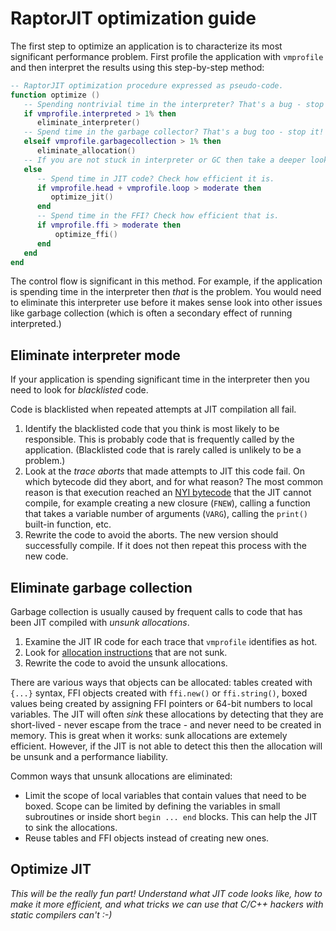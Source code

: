 # RaptorJIT optimization guide

The first step to optimize an application is to characterize its most
significant performance problem. First profile the application with
`vmprofile` and then interpret the results using this step-by-step
method:

```lua
-- RaptorJIT optimization procedure expressed as pseudo-code.
function optimize ()
   -- Spending nontrivial time in the interpreter? That's a bug - stop it!
   if vmprofile.interpreted > 1% then
      eliminate_interpreter()
   -- Spend time in the garbage collector? That's a bug too - stop it!
   elseif vmprofile.garbagecollection > 1% then
      eliminate_allocation()
   -- If you are not stuck in interpreter or GC then take a deeper look...
   else
      -- Spend time in JIT code? Check how efficient it is.
      if vmprofile.head + vmprofile.loop > moderate then 
         optimize_jit()
      end
      -- Spend time in the FFI? Check how efficient that is.
      if vmprofile.ffi > moderate then
          optimize_ffi()
      end
   end
end
```

The control flow is significant in this method. For example, if the
application is spending time in the interpreter then _that_ is the
problem. You would need to eliminate this interpreter use before it
makes sense look into other issues like garbage collection (which is
often a secondary effect of running interpreted.)

## Eliminate interpreter mode

If your application is spending significant time in the interpreter
then you need to look for _blacklisted_ code.

Code is blacklisted when repeated attempts at JIT compilation all fail.

1. Identify the blacklisted code that you think is most likely to be responsible. This is probably code that is frequently called by the application. (Blacklisted code that is rarely called is unlikely to be a problem.)
2. Look at the _trace aborts_ that made attempts to JIT this code fail. On which bytecode did they abort, and for what reason? The most common reason is that execution reached an [NYI bytecode](http://wiki.luajit.org/NYI) that the JIT cannot compile, for example creating a new closure (`FNEW`), calling a function that takes a variable number of arguments (`VARG`), calling the `print()` built-in function, etc.
3. Rewrite the code to avoid the aborts. The new version should successfully compile. If it does not then repeat this process with the new code.

## Eliminate garbage collection

Garbage collection is usually caused by frequent calls to code that has been JIT compiled with _unsunk allocations_. 

1. Examine the JIT IR code for each trace that `vmprofile` identifies as hot.
2. Look for [allocation instructions](http://wiki.luajit.org/SSA-IR-2.0#allocations) that are not sunk.
3. Rewrite the code to avoid the unsunk allocations.

There are various ways that objects can be allocated: tables created
with `{...}` syntax, FFI objects created with `ffi.new()` or
`ffi.string()`, boxed values being created by assigning FFI pointers
or 64-bit numbers to local variables. The JIT will often _sink_ these
allocations by detecting that they are short-lived - never escape from
the trace - and never need to be created in memory. This is great when
it works: sunk allocations are extemely efficient. However, if the JIT
is not able to detect this then the allocation will be unsunk and a
performance liability.

Common ways that unsunk allocations are eliminated:

- Limit the scope of local variables that contain values that need to be boxed. Scope can be limited by defining the variables in small subroutines or inside short `begin ... end` blocks. This can help the JIT to sink the allocations.
- Reuse tables and FFI objects instead of creating new ones.

## Optimize JIT 

_This will be the really fun part! Understand what JIT code looks like, how to make it more efficient, and what tricks we can use that C/C++ hackers with static compilers can't :-)_

